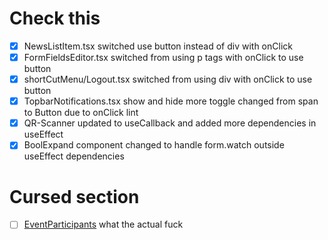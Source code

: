 # Check this
- [x] NewsListItem.tsx switched use button instead of div with onClick
- [x] FormFieldsEditor.tsx switched from using p tags with onClick to use button
- [x] shortCutMenu/Logout.tsx switched from using div with onClick to use button
- [x] TopbarNotifications.tsx show and hide more toggle changed from span to Button due to onClick lint
- [x] QR-Scanner updated to useCallback and added more dependencies in useEffect
- [x] BoolExpand component changed to handle form.watch outside useEffect dependencies

# Cursed section
- [ ] [EventParticipants](./src/pages/EventAdministration/components/EventParticipants.tsx) what the actual fuck